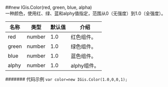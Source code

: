 ##new IGis.Color(red, green, blue, alpha)  
一种颜色，使用红、绿、蓝和alphy值指定，范围从0（无强度）到1.0（全强度）。  
  
名称|类型|默认值|介绍  
-|-|-|-   
red| number|1.0 |红色组件。  
green| number |1.0 |绿色组件。  
blue |number |1.0 |蓝色组件。  
alphy |number |1.0 |alphy组件。  

####### 代码示例
 `var color=new IGis.Color(1.0,0,0,1);`